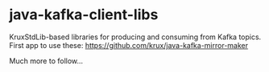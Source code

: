 java-kafka-client-libs
======================

KruxStdLib-based libraries for producing and consuming from Kafka topics. First app to use these: https://github.com/krux/java-kafka-mirror-maker

Much more to follow...
